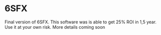 # 6SFX
Final version of 6SFX. This software was is able to get 25% ROI in 1,5 year. Use it at your own risk.
More details coming soon

